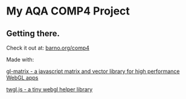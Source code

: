 # My AQA COMP4 Project

## Getting there.
Check it out at: [barno.org/comp4](https://barno.org/comp4)






Made with:

  [gl-matrix - a javascript matrix and vector library for high performance WebGL apps](https://github.com/toji/gl-matrix)
  
  [twgl.js - a tiny webgl helper library](https://github.com/greggman/twgl.js/)

